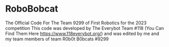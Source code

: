 # RoboBobcat
The Official Code For The Team 9299 of First Robotics for the 2023 competition
This code was developed by The Everybot Team #118 (You Can Find Them Here https://www.118everybot.org/) and was edited by me and my team members of team R0b0t B0bcats #9299
